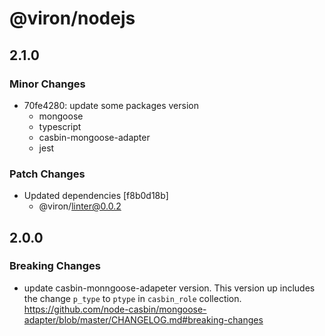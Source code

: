 # @viron/nodejs

## 2.1.0

### Minor Changes

- 70fe4280: update some packages version
  - mongoose
  - typescript
  - casbin-mongoose-adapter
  - jest

### Patch Changes

- Updated dependencies [f8b0d18b]
  - @viron/linter@0.0.2

## 2.0.0

### Breaking Changes

- update casbin-monngoose-adapeter version.
  This version up includes the change `p_type` to `ptype` in `casbin_role` collection.
  https://github.com/node-casbin/mongoose-adapter/blob/master/CHANGELOG.md#breaking-changes
